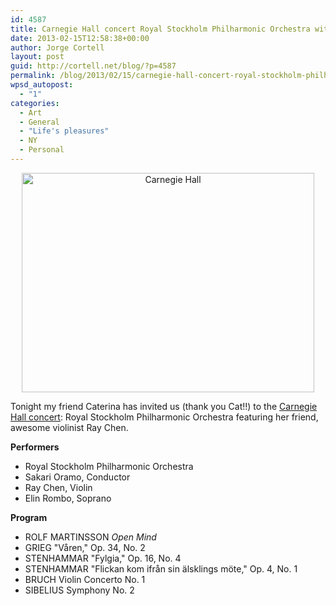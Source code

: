 ```yaml
---
id: 4587
title: Carnegie Hall concert Royal Stockholm Philharmonic Orchestra with Ray Chen
date: 2013-02-15T12:58:38+00:00
author: Jorge Cortell
layout: post
guid: http://cortell.net/blog/?p=4587
permalink: /blog/2013/02/15/carnegie-hall-concert-royal-stockholm-philharmonic-orchestra-with-ray-chen/
wpsd_autopost:
  - "1"
categories:
  - Art
  - General
  - "Life's pleasures"
  - NY
  - Personal
---
```

<p style="text-align: center">
  <img class="aligncenter" alt="Carnegie Hall" src="https://lh3.googleusercontent.com/-Ailg9O40xS4/UR7NO-0kqwI/AAAAAAAAJWU/2Y9qoUN2KCw/s780/20130215_190354.jpg" width="468" height="351" />
</p>

Tonight my friend Caterina has invited us (thank you Cat!!) to the <a title="http://www.carnegiehall.org/Calendar/2013/2/15/0700/PM/Royal-Stockholm-Philharmonic-Orchestra/" href="http://www.carnegiehall.org/Calendar/2013/2/15/0700/PM/Royal-Stockholm-Philharmonic-Orchestra/" target="_blank">Carnegie Hall concert</a>: Royal Stockholm Philharmonic Orchestra featuring her friend, awesome violinist Ray Chen.

**Performers**

  * Royal Stockholm Philharmonic Orchestra
  * Sakari Oramo, Conductor
  * Ray Chen, Violin
  * Elin Rombo, Soprano

**Program**

  * ROLF MARTINSSON _Open Mind_
  * GRIEG "Våren," Op. 34, No. 2
  * STENHAMMAR "Fylgia," Op. 16, No. 4
  * STENHAMMAR "Flickan kom ifrån sin älsklings möte," Op. 4, No. 1
  * BRUCH Violin Concerto No. 1
  * SIBELIUS Symphony No. 2</p> 

&nbsp;